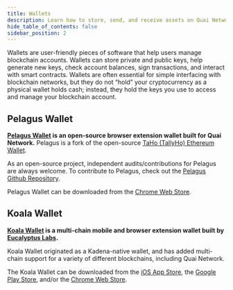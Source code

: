 ```yaml
---
title: Wallets
description: Learn how to store, send, and receive assets on Quai Network.
hide_table_of_contents: false
sidebar_position: 2
---
```


Wallets are user-friendly pieces of software that help users manage blockchain accounts. Wallets can store private and public keys, help generate new keys, check account balances, sign transactions, and interact with smart contracts. Wallets are often essential for simple interfacing with blockchain networks, but they do not “hold” your cryptocurrency as a physical wallet holds cash; instead, they hold the keys you use to access and manage your blockchain account.

## Pelagus Wallet

**[Pelagus Wallet](https://pelaguswallet.io/) is an open-source browser extension wallet built for Quai Network.** Pelagus is a fork of the open-source [TaHo (TallyHo) Ethereum Wallet](https://taho.xyz/).

As an open-source project, independent audits/contributions for Pelagus are always welcome. To contribute to Pelagus, check out the [Pelagus Github Repository](https://github.com/PelagusWallet).

Pelagus Wallet can be downloaded from the [Chrome Web Store](https://chrome.google.com/webstore/detail/pelagus/gaegollnpijhedifeeeepdoffkgfcmbc).

## Koala Wallet

**[Koala Wallet](https://koalawallet.io/) is a multi-chain mobile and browser extension wallet built by [Eucalyptus Labs](https://eucalyptuslabs.com/).**

Koala Wallet originated as a Kadena-native wallet, and has added multi-chain support for a variety of different blockchains, including Quai Network.

The Koala Wallet can be downloaded from the [iOS App Store](https://apps.apple.com/us/app/koala-wallet/id1627486259), the [Google Play Store](https://play.google.com/store/apps/details?id=com.eucalyptuslabs.kowallet&pli=1), and/or the [Chrome Web Store](https://chrome.google.com/webstore/detail/koala-wallet/lnnnmfcpbkafcpgdilckhmhbkkbpkmid).
